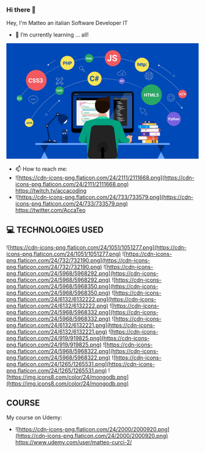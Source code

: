 ### Hi there 👋

Hey, I'm Matteo an italian Software Developer IT

- 🌱 I’m currently learning ... all!

![/img/web-designer-and-programmer-free-vector.jpg](/img/web-designer-and-programmer-free-vector.jpg)

- 📫 How to reach me: 
 - ![https://cdn-icons-png.flaticon.com/24/2111/2111668.png](https://cdn-icons-png.flaticon.com/24/2111/2111668.png) https://twitch.tv/accacoding 
 - ![https://cdn-icons-png.flaticon.com/24/733/733579.png](https://cdn-icons-png.flaticon.com/24/733/733579.png) https://twitter.com/AccaTeo


## 💻 TECHNOLOGIES USED

![https://cdn-icons-png.flaticon.com/24/1051/1051277.png](https://cdn-icons-png.flaticon.com/24/1051/1051277.png)
![https://cdn-icons-png.flaticon.com/24/732/732190.png](https://cdn-icons-png.flaticon.com/24/732/732190.png)
![https://cdn-icons-png.flaticon.com/24/5968/5968292.png](https://cdn-icons-png.flaticon.com/24/5968/5968292.png)
![https://cdn-icons-png.flaticon.com/24/5968/5968350.png](https://cdn-icons-png.flaticon.com/24/5968/5968350.png)
![https://cdn-icons-png.flaticon.com/24/6132/6132222.png](https://cdn-icons-png.flaticon.com/24/6132/6132222.png)
![https://cdn-icons-png.flaticon.com/24/5968/5968332.png](https://cdn-icons-png.flaticon.com/24/5968/5968332.png)
![https://cdn-icons-png.flaticon.com/24/6132/6132221.png](https://cdn-icons-png.flaticon.com/24/6132/6132221.png)
![https://cdn-icons-png.flaticon.com/24/919/919825.png](https://cdn-icons-png.flaticon.com/24/919/919825.png)
![https://cdn-icons-png.flaticon.com/24/5968/5968322.png](https://cdn-icons-png.flaticon.com/24/5968/5968322.png)
![https://cdn-icons-png.flaticon.com/24/1265/1265531.png](https://cdn-icons-png.flaticon.com/24/1265/1265531.png)
![https://img.icons8.com/color/24/mongodb.png](https://img.icons8.com/color/24/mongodb.png)


## COURSE

My course on Udemy: 
- ![https://cdn-icons-png.flaticon.com/24/2000/2000920.png](https://cdn-icons-png.flaticon.com/24/2000/2000920.png) https://www.udemy.com/user/matteo-curci-2/
